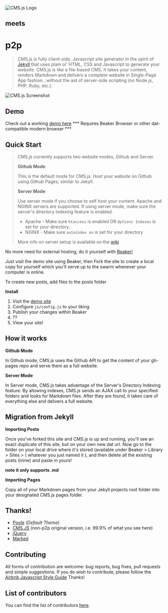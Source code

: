 ![CMS.js Logo](https://raw.githubusercontent.com/cdmedia/cms.js/gh-pages/img/logo-md.png)

## meets

# p2p 


>CMS.js is fully client-side, Javascript site generator in the spirit of [Jekyll](https://github.com/jekyll/jekyll)
>that uses plain ol' HTML, CSS and Javascript to generate your website. CMS.js is like a file-based CMS.
>It takes your content, renders Markdown and delivers a complete website in Single-Page
>App fashion...without the aid of server-side scripting (no Node.js, PHP, Ruby, etc.).

![CMS.js Screenshot](https://raw.githubusercontent.com/cdmedia/cms.js/gh-pages/img/screenshot.png)


## Demo

Check out a working [demo here](dat://0d9e0bafd274f8ddee3327d1c2d6c196095d911ba64b73e0aed4d4e6087116e6)
*** Requires Beaker Browser or other dat-compatible modern browser ***

## Quick Start

>CMS.js currently supports two website modes, Github and Server.
>
>**Github Mode**
>
>This is the default mode for CMS.js. Host your website on Github using
>Github Pages, similar to Jekyll.
>
>**Server Mode**
>
>Use server mode if you choose to self host your content. Apache and NGINX servers are supported.
>If using server mode, make sure the server's directory indexing feature is enabled.
>
>* Apache - Make sure `htaccess` is enabled OR `Options Indexes` is set for your directory.
>* NGINX - Make sure `autoindex on` is set for your directory
>
>More info on server setup is available on the [wiki](https://github.com/cdmedia/cms.js/wiki/Server-Support-&-Setup)

No more need for external hosting, do it yourself with [Beaker!](https://beakerbrowser.com/)

Just visit the demo site using Beaker, then Fork the site to create a local copy for yourself which you'll serve up to the swarm whenever your computer is online. 

To create new posts, add files to the posts folder

**Install**

1. Visit the [demo site](dat://0d9e0bafd274f8ddee3327d1c2d6c196095d911ba64b73e0aed4d4e6087116e6/)
2. Configure `js/config.js` to your liking
3. Publish your changes within Beaker
4. ??
5. View your site!


## How it works

**Github Mode**

In Github mode, CMS.js uses the Github API to get the content of your gh-pages repo
and serve them as a full website.

**Server Mode**

In Server mode, CMS.js takes advantage of the Server's Directory Indexing feature. By allowing indexes,
CMS.js sends an AJAX call to your specified folders and looks for Markdown files.
After they are found, it takes care of everything else and delivers a full website.


## Migration from Jekyll

**Importing Posts**

Once you've forked this site and CMS.js is up and running, you'll see an exact duplicate of this site, but on your own new dat url. Now go to the folder on your local drive where it's stored (available under Beaker > Library > Sites > ( whatever you just named it ), and then delete all the existing posts (mine) and paste in yours!

**note it only supports .md**

**Importing Pages**

Copy all of your Markdown pages from your Jekyll projects root folder into your designated
CMS.js pages folder.


## Thanks!

* [Poole](https://github.com/poole/poole) (*Default Theme*)
* [CMS.JS](https://github.com/cdmedia/cms.js) (non-p2p original version, i.e. 99.9% of what you see here)
* [jQuery](https://jquery.com/)
* [Marked](https://github.com/chjj/marked)


## Contributing

All forms of contribution are welcome: bug reports, bug fixes, pull requests and simple suggestions.
If you do wish to contribute, please follow the [Airbnb Javascript Style Guide](https://github.com/airbnb/javascript/tree/master/es5) Thanks!


## List of contributors

You can find the list of contributors [here](https://github.com/cdmedia/cms.js/graphs/contributors).
